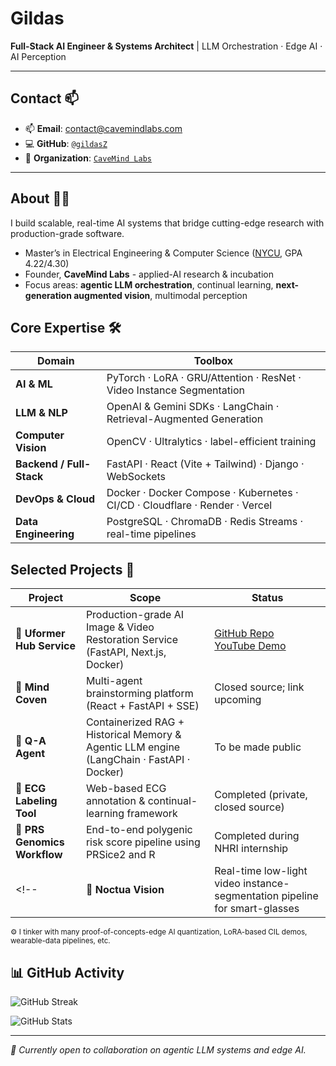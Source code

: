 <!--
**gildasZ/gildasZ** is a ✨ _special_ ✨ repository because its `README.md` (this file) appears on your GitHub profile.
    
Here are some ideas to get you started:

- 🔭 I’m currently working on ...
- 🌱 I’m currently learning ...
- 👯 I’m looking to collaborate on ...
- 🤔 I’m looking for help with ...
- 💬 Ask me about ...
- 📫 How to reach me: ...
- 😄 Pronouns: ...
- ⚡ Fun fact: ...
-->

# Gildas

**Full-Stack AI Engineer & Systems Architect** | LLM Orchestration · Edge AI · AI Perception

<!-- ![Visitors](https://komarev.com/ghpvc/?username=gildasZ&style=flat&color=0e75b6) -->

---

## Contact 📫

- 📫 **Email**: contact@cavemindlabs.com 
- 💻 **GitHub**: [`@gildasZ`](https://github.com/gildasZ) 
- 🏢 **Organization**: [`CaveMind Labs`](https://github.com/CaveMindLabs)

---

## About 🙋‍♂️

I build scalable, real-time AI systems that bridge cutting-edge research with production-grade software.

- Master’s in Electrical Engineering & Computer Science ([NYCU](https://www.nycu.edu.tw/nycu/en), GPA 4.22/4.30)  
- Founder, **CaveMind Labs** - applied-AI research & incubation  
- Focus areas: **agentic LLM orchestration**, continual learning, **next-generation augmented vision**, multimodal perception

## Core Expertise 🛠️

| Domain | Toolbox |
| ------ | ------- |
| **AI & ML** | PyTorch · LoRA · GRU/Attention · ResNet · Video Instance Segmentation |
| **LLM & NLP** | OpenAI & Gemini SDKs · LangChain · Retrieval-Augmented Generation |
| **Computer Vision** | OpenCV · Ultralytics · label-efficient training |
| **Backend / Full-Stack** | FastAPI · React (Vite + Tailwind) · Django · WebSockets |
| **DevOps & Cloud** | Docker · Docker Compose · Kubernetes · CI/CD · Cloudflare · Render · Vercel |
| **Data Engineering** | PostgreSQL · ChromaDB · Redis Streams · real-time pipelines |

## Selected Projects 🚀

<!-- | [**🦉 Noctua Vision**](https://github.com/gildasZ/noctura-vision) | Real-time low-light video instance-segmentation pipeline for smart-glasses | To be made public | -->

| Project | Scope | Status |
| ------- | ----- | ------ |
| **🦉 Uformer Hub Service** | Production-grade AI Image & Video Restoration Service (FastAPI, Next.js, Docker) | [GitHub Repo](https://github.com/CaveMindLabs/uformer-hub-service) <br> [YouTube Demo](https://www.youtube.com/watch?v=ncc1vPxfz48) |
| **🧠 Mind Coven** | Multi-agent brainstorming platform (React + FastAPI + SSE) | Closed source; link upcoming |
| **💬 Q-A Agent** | Containerized RAG + Historical Memory & Agentic LLM engine (LangChain · FastAPI · Docker) | To be made public |
| **💓 ECG Labeling Tool** | Web-based ECG annotation & continual-learning framework | Completed (private, closed source) |
| **🧬 PRS Genomics Workflow** | End-to-end polygenic risk score pipeline using PRSice2 and R | Completed during NHRI internship |
<!--| **🦉 Noctua Vision** | Real-time low-light video instance-segmentation pipeline for smart-glasses | Link upcoming |-->

<sup>⚙️ I tinker with many proof-of-concepts-edge AI quantization, LoRA-based CIL demos, wearable-data pipelines, etc. </sup>

## 📊 GitHub Activity

![GitHub Streak](https://streak-stats.demolab.com?user=gildasZ&theme=dark&hide_border=true)  
<!-- ![Contribution Graph](https://github-readme-activity-graph.vercel.app/graph?username=gildasZ&theme=github-dark&hide_border=true)   -->
![GitHub Stats](https://github-readme-stats.vercel.app/api?username=gildasZ&show_icons=true&count_private=true&hide_border=true&theme=github_dark)

<!-- ## GitHub Stats 📊

![GitHub Stats](https://github-readme-stats.vercel.app/api?username=gildasZ&show_icons=true&include_all_commits=true&count_private=true)  
![Top Languages](https://github-readme-stats.vercel.app/api/top-langs/?username=gildasZ&layout=compact)  -->

---

*🤝 Currently open to collaboration on agentic LLM systems and edge AI.*
